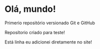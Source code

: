 # Olá, mundo!
 Primerio repositório versionado Git e GitHub

Reposítorio criado para teste!

Está linha eu adicionei diretamente no site!
